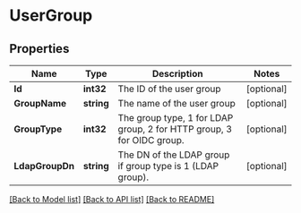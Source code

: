 # UserGroup

## Properties

Name | Type | Description | Notes
------------ | ------------- | ------------- | -------------
**Id** | **int32** | The ID of the user group | [optional] 
**GroupName** | **string** | The name of the user group | [optional] 
**GroupType** | **int32** | The group type, 1 for LDAP group, 2 for HTTP group, 3 for OIDC group. | [optional] 
**LdapGroupDn** | **string** | The DN of the LDAP group if group type is 1 (LDAP group). | [optional] 

[[Back to Model list]](../README.md#documentation-for-models) [[Back to API list]](../README.md#documentation-for-api-endpoints) [[Back to README]](../README.md)


